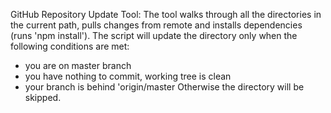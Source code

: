 GitHub Repository Update Tool:
The tool walks through all the directories in the current path,
pulls changes from remote and installs dependencies (runs 'npm install').
The script will update the directory only when the following conditions are met:
- you are on master branch
- you have nothing to commit, working tree is clean
- your branch is behind 'origin/master
Otherwise the directory will be skipped.
